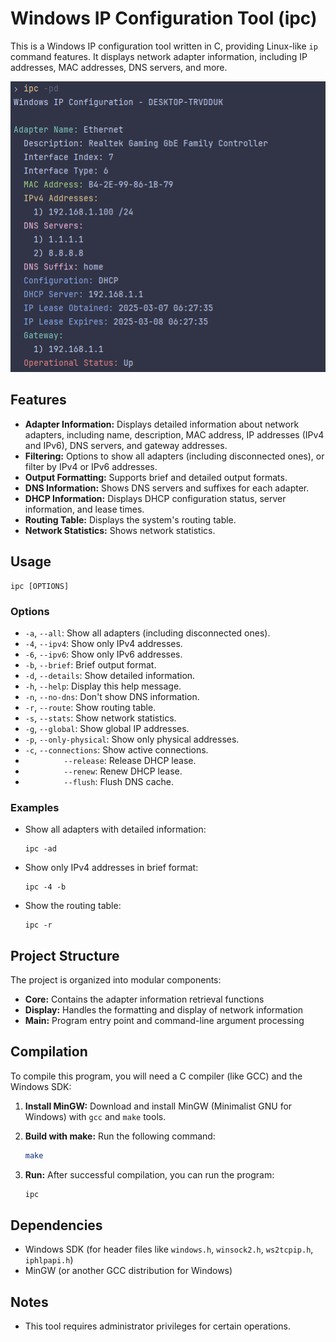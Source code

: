 # Windows IP Configuration Tool (ipc)

This is a Windows IP configuration tool written in C, providing Linux-like `ip` command features. It displays network adapter information, including IP addresses, MAC addresses, DNS servers, and more.

![cover](.github/assets/cover.png)

## Features

* **Adapter Information:** Displays detailed information about network adapters, including name, description, MAC address, IP addresses (IPv4 and IPv6), DNS servers, and gateway addresses.
* **Filtering:** Options to show all adapters (including disconnected ones), or filter by IPv4 or IPv6 addresses.
* **Output Formatting:** Supports brief and detailed output formats.
* **DNS Information:** Shows DNS servers and suffixes for each adapter.
* **DHCP Information:** Displays DHCP configuration status, server information, and lease times.
* **Routing Table:** Displays the system's routing table.
* **Network Statistics:** Shows network statistics.

## Usage

```
ipc [OPTIONS]
```

### Options

* `-a`, `--all`: Show all adapters (including disconnected ones).
* `-4`, `--ipv4`: Show only IPv4 addresses.
* `-6`, `--ipv6`: Show only IPv6 addresses.
* `-b`, `--brief`: Brief output format.
* `-d`, `--details`: Show detailed information.
* `-h`, `--help`: Display this help message.
* `-n`, `--no-dns`: Don't show DNS information.
* `-r`, `--route`: Show routing table.
* `-s`, `--stats`: Show network statistics.
* `-g`, `--global`: Show global IP addresses.
* `-p`, `--only-physical`: Show only physical addresses.
* `-c`, `--connections`: Show active connections.
* ⠀⠀⠀⠀⠀⠀`--release`: Release DHCP lease.
* ⠀⠀⠀⠀⠀⠀`--renew`: Renew DHCP lease.
* ⠀⠀⠀⠀⠀⠀`--flush`: Flush DNS cache.

### Examples

* Show all adapters with detailed information:

    ```
    ipc -ad
    ```

* Show only IPv4 addresses in brief format:

    ```
    ipc -4 -b
    ```

* Show the routing table:

    ```
    ipc -r
    ```

## Project Structure

The project is organized into modular components:

* **Core:** Contains the adapter information retrieval functions
* **Display:** Handles the formatting and display of network information
* **Main:** Program entry point and command-line argument processing

## Compilation

To compile this program, you will need a C compiler (like GCC) and the Windows SDK:

1. **Install MinGW:** Download and install MinGW (Minimalist GNU for Windows) with `gcc` and `make` tools.

2. **Build with make:** Run the following command:

    ```bash
    make
    ```

3. **Run:** After successful compilation, you can run the program:

    ```bash
    ipc
    ```

## Dependencies

* Windows SDK (for header files like `windows.h`, `winsock2.h`, `ws2tcpip.h`, `iphlpapi.h`)
* MinGW (or another GCC distribution for Windows)

## Notes

* This tool requires administrator privileges for certain operations.